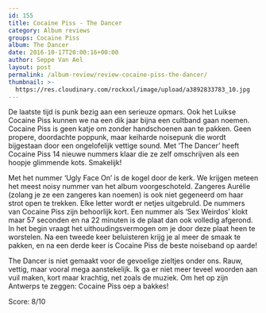 ```yaml
---
id: 155
title: Cocaine Piss - The Dancer
category: Album reviews
groups: Cocaine Piss
album: The Dancer
date: 2016-10-17T20:00:16+00:00
author: Seppe Van Ael
layout: post
permalink: /album-review/review-cocaine-piss-the-dancer/
thumbnail: >-
  https://res.cloudinary.com/rockxxl/image/upload/a3892833783_10.jpg
---
```

De laatste tijd is punk bezig aan een serieuze opmars. Ook het Luikse Cocaine Piss kunnen we na een dik jaar bijna een cultband gaan noemen. Cocaine Piss is geen katje om zonder handschoenen aan te pakken. Geen propere, doordachte poppunk, maar keiharde noisepunk die wordt bijgestaan door een ongelofelijk vettige sound. Met ‘The Dancer’ heeft Cocaine Piss 14 nieuwe nummers klaar die ze zelf omschrijven als een hoopje glimmende kots. Smakelijk!

Met het nummer ‘Ugly Face On’ is de kogel door de kerk. We krijgen meteen het meest noisy nummer van het album voorgeschoteld. Zangeres Aurélie (zolang je ze een zangeres kan noemen) is ook niet gegeneerd om haar strot open te trekken. Elke letter wordt er netjes uitgebruld. De nummers van Cocaine Piss zijn behoorlijk kort. Een nummer als ‘Sex Weirdos’ klokt maar 57 seconden en na 22 minuten is de plaat dan ook volledig afgerond. In het begin vraagt het uithoudingsvermogen om je door deze plaat heen te worstelen. Na een tweede keer beluisteren krijg je al meer de smaak te pakken, en na een derde keer is Cocaine Piss de beste noiseband op aarde!

The Dancer is niet gemaakt voor de gevoelige zieltjes onder ons. Rauw, vettig, maar vooral mega aanstekelijk. Ik ga er niet meer teveel woorden aan vuil maken, kort maar krachtig, net zoals de muziek. Om het op zijn Antwerps te zeggen: Cocaine Piss oep a bakkes!

Score: 8/10